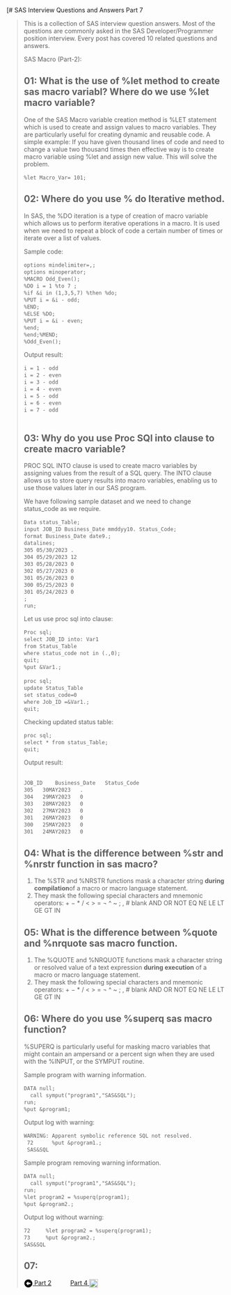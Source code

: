 [# SAS Interview Questions and Answers Part 7
> 
> This is a collection of SAS interview question answers. Most of the questions are commonly asked in the SAS Developer/Programmer position interview. Every post has covered 10 related questions and answers.
> 
> SAS Macro (Part-2):
> 
> ## 01: What is the use of %let method to create sas macro variabl? Where do we use %let macro variable?
> 
> One of the SAS Macro variable creation method is %LET statement which is used to create and assign values to macro variables. They are particularly useful for creating dynamic and reusable code. A simple example: If you have given thousand lines of code and need to change a value two thousand times then effective way is to create macro variable using %let and assign new value. This will solve the problem.
> 
> ```
> %let Macro_Var= 101;
> 
> ```
> 
> 
> ## 02: Where do you use % do Iterative method.
> In SAS, the %DO iteration is a type of creation of macro variable which allows us to perform iterative operations in a macro. It is used when we need to repeat a block of code a certain number of times or iterate over a list of values.
> 
> Sample code:
> 
> ```
> options mindelimiter=,;
> options minoperator;
> %MACRO Odd_Even();
> %DO i = 1 %to 7 ;
> %if &i in (1,3,5,7) %then %do;
> %PUT i = &i - odd;
> %END;
> %ELSE %DO;
> %PUT i = &i - even;
> %end;
> %end;%MEND;
> %Odd_Even();
> 
> ```
> Output result:
> 
> ```
> i = 1 - odd
> i = 2 - even
> i = 3 - odd
> i = 4 - even
> i = 5 - odd
> i = 6 - even
> i = 7 - odd
>  
> ```
> 
> ## 03: Why do you use Proc SQl into clause to create macro variable?
> 
> PROC SQL INTO clause is used to create macro variables by assigning values from the result of a SQL query. The INTO clause allows us to store query results into macro variables, enabling us to use those values later in our SAS program.
> 
> We have following sample dataset and we need to change status_code as we require.
> 
> ```
> Data status_Table;
> input JOB_ID Business_Date mmddyy10. Status_Code;
> format Business_Date date9.;
> datalines;
> 305 05/30/2023 .
> 304 05/29/2023 12
> 303 05/28/2023 0
> 302 05/27/2023 0
> 301 05/26/2023 0
> 300 05/25/2023 0
> 301 05/24/2023 0
> ;
> run;
> ```
> Let us use proc sql into clause:
> 
> ```
> Proc sql;
> select JOB_ID into: Var1
> from Status_Table
> where status_code not in (.,0);
> quit;
> %put &Var1.;
> 
> proc sql;
> update Status_Table
> set status_code=0
> where Job_ID =&Var1.;
> quit;
> 
> ```
> Checking updated status table:
> 
> ```
> proc sql;
> select * from status_Table;
> quit;
> 
> ```
> Output result:
> 
> ```
> 
> JOB_ID	Business_Date	Status_Code
> 305	30MAY2023	.
> 304	29MAY2023	0
> 303	28MAY2023	0
> 302	27MAY2023	0
> 301	26MAY2023	0
> 300	25MAY2023	0
> 301	24MAY2023	0
> 
> ```
> 
> ## 04: What is the difference between %str and %nrstr function in sas macro?
> 
> 1. The %STR and %NRSTR functions mask a character string **during compilation**of a macro or macro language statement. 
> 2. They mask the following special characters and mnemonic operators: + − * / < > = ¬ ^ ~ ; ,  # blank
> AND OR NOT EQ NE LE LT GE GT IN
> 
> 
> ## 05: What is the difference between %quote and %nrquote sas macro function.
> 1. The %QUOTE and %NRQUOTE functions mask a character string or resolved value of a text expression **during execution** of a macro or macro language statement. 
> 2. They mask the following special characters and mnemonic operators: + 
> 	 − * / < > = ¬ ^ ~ ; , #  blank AND OR NOT EQ NE LE LT GE GT IN
> 
> ## 06: Where do you use %superq sas macro function? 
> %SUPERQ is particularly useful for masking macro variables that might contain an ampersand or a percent sign when they are used with the %INPUT, or the SYMPUT routine.
> 
> Sample program with warning information.
> 
> ```
> DATA null;
> 	call symput("program1","SAS&SQL");
> run;
> %put &program1;
> 
> ```
> Output log with warning:
> 
> ```
> WARNING: Apparent symbolic reference SQL not resolved.
>  72      %put &program1.;
>  SAS&SQL
> 
> ```
> Sample program removing warning information.
> 
> ```
> DATA null;
> 	call symput("program1","SAS&SQL");
> run;
> %let program2 = %superq(program1);
> %put &program2.;
> 
> ```
> Output log without warning:
> 
> ```
> 72     %let program2 = %superq(program1);
> 73     %put &program2.;
> SAS&SQL
> 
> ```
> ## 07: 
> 
> 
> 
> 
> 
> 
> 
> 
> 
> [<img align="center" src="../static/images/arrow_left.svg" height="20" width="20"/> Part 2](./Interview_QA_Post2_05_24_2023.md)&nbsp; &nbsp; &nbsp; &nbsp; &nbsp; &nbsp;[Part 4 <img align="center" src="..](``)/static/images/arrow_right.svg" height="20" width="20"/>](./Interview_QA_Post4_05_26_2023.md)
